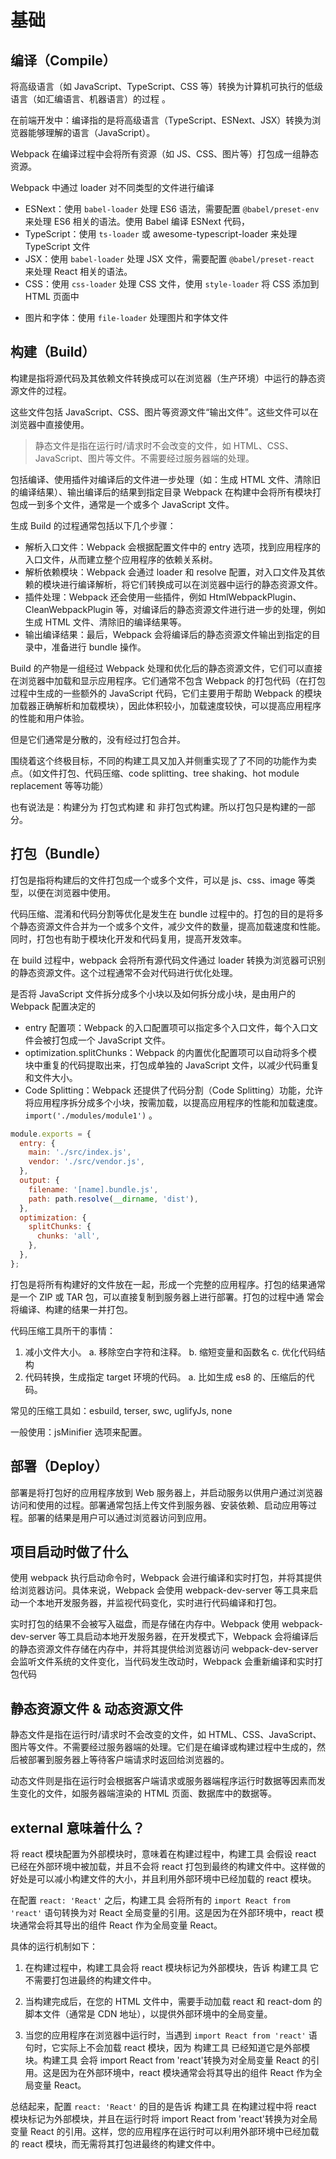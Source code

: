 # 基础

## 编译（Compile）

将高级语言（如 JavaScript、TypeScript、CSS 等）转换为计算机可执行的低级语言（如汇编语言、机器语言）的过程 。

在前端开发中：编译指的是将高级语言（TypeScript、ESNext、JSX）转换为浏览器能够理解的语言（JavaScript）。

Webpack 在编译过程中会将所有资源（如 JS、CSS、图片等）打包成一组静态资源。

Webpack 中通过 loader 对不同类型的文件进行编译

- ESNext：使用 `babel-loader` 处理 ES6 语法，需要配置 `@babel/preset-env` 来处理 ES6 相关的语法。使用 Babel 编译 ESNext 代码，
- TypeScript：使用 `ts-loader` 或 awesome-typescript-loader 来处理 TypeScript 文件
- JSX：使用 `babel-loader` 处理 JSX 文件，需要配置 `@babel/preset-react` 来处理 React 相关的语法。
- CSS：使用 `css-loader` 处理 CSS 文件，使用 `style-loader` 将 CSS 添加到 HTML 页面中

* 图片和字体：使用 `file-loader` 处理图片和字体文件

## 构建（Build）

构建是指将源代码及其依赖文件转换成可以在浏览器（生产环境）中运行的静态资源文件的过程。

这些文件包括 JavaScript、CSS、图片等资源文件“输出文件”。这些文件可以在浏览器中直接使用。

> 静态文件是指在运行时/请求时不会改变的文件，如 HTML、CSS、JavaScript、图片等文件。不需要经过服务器端的处理。

包括编译、使用插件对编译后的文件进一步处理（如：生成 HTML 文件、清除旧的编译结果）、输出编译后的结果到指定目录 Webpack 在构建中会将所有模块打包成一到多个文件，通常是一个或多个 JavaScript 文件。

生成 Build 的过程通常包括以下几个步骤：

- 解析入口文件：Webpack 会根据配置文件中的 entry 选项，找到应用程序的入口文件，从而建立整个应用程序的依赖关系树。
- 解析依赖模块：Webpack 会通过 loader 和 resolve 配置，对入口文件及其依赖的模块进行编译解析，将它们转换成可以在浏览器中运行的静态资源文件。
- 插件处理：Webpack 还会使用一些插件，例如 HtmlWebpackPlugin、CleanWebpackPlugin 等，对编译后的静态资源文件进行进一步的处理，例如生成 HTML 文件、清除旧的编译结果等。
- 输出编译结果：最后，Webpack 会将编译后的静态资源文件输出到指定的目录中，准备进行 bundle 操作。

Build 的产物是一组经过 Webpack 处理和优化后的静态资源文件，它们可以直接在浏览器中加载和显示应用程序。它们通常不包含 Webpack 的打包代码（在打包过程中生成的一些额外的 JavaScript 代码，它们主要用于帮助 Webpack 的模块加载器正确解析和加载模块），因此体积较小，加载速度较快，可以提高应用程序的性能和用户体验。

但是它们通常是分散的，没有经过打包合并。

围绕着这个终极目标，不同的构建工具又加入并侧重实现了了不同的功能作为卖点。（如文件打包、代码压缩、code splitting、tree shaking、hot module replacement 等等功能）

也有说法是：构建分为 打包式构建 和 非打包式构建。所以打包只是构建的一部分。

## 打包（Bundle）

打包是指将构建后的文件打包成一个或多个文件，可以是 js、css、image 等类型，以便在浏览器中使用。

代码压缩、混淆和代码分割等优化是发生在 bundle 过程中的。打包的目的是将多个静态资源文件合并为一个或多个文件，减少文件的数量，提高加载速度和性能。同时，打包也有助于模块化开发和代码复用，提高开发效率。

在 build 过程中，webpack 会将所有源代码文件通过 loader 转换为浏览器可识别的静态资源文件。这个过程通常不会对代码进行优化处理。

是否将 JavaScript 文件拆分成多个小块以及如何拆分成小块，是由用户的 Webpack 配置决定的

- entry 配置项：Webpack 的入口配置项可以指定多个入口文件，每个入口文件会被打包成一个 JavaScript 文件。
- optimization.splitChunks：Webpack 的内置优化配置项可以自动将多个模块中重复的代码提取出来，打包成单独的 JavaScript 文件，以减少代码重复和文件大小。
- Code Splitting：Webpack 还提供了代码分割（Code Splitting）功能，允许将应用程序拆分成多个小块，按需加载，以提高应用程序的性能和加载速度。`import('./modules/module1')` 。

```javascript
module.exports = {
  entry: {
    main: './src/index.js',
    vendor: './src/vendor.js',
  },
  output: {
    filename: '[name].bundle.js',
    path: path.resolve(__dirname, 'dist'),
  },
  optimization: {
    splitChunks: {
      chunks: 'all',
    },
  },
};
```

打包是将所有构建好的文件放在一起，形成一个完整的应用程序。打包的结果通常是一个 ZIP 或 TAR 包，可以直接复制到服务器上进行部署。打包的过程中通 常会将编译、构建的结果一并打包。

代码压缩工具所干的事情：

1. 减小文件大小。
   a. 移除空白字符和注释。
   b. 缩短变量和函数名
   c. 优化代码结构
2. 代码转换，生成指定 target 环境的代码。
   a. 比如生成 es8 的、压缩后的代码。

常见的压缩工具如：esbuild, terser, swc, uglifyJs, none

一般使用：jsMinifier 选项来配置。

## 部署（Deploy）

部署是将打包好的应用程序放到 Web 服务器上，并启动服务以供用户通过浏览器访问和使用的过程。部署通常包括上传文件到服务器、安装依赖、启动应用等过程。部署的结果是用户可以通过浏览器访问到应用。

## 项目启动时做了什么

使用 webpack 执行启动命令时，Webpack 会进行编译和实时打包，并将其提供给浏览器访问。具体来说，Webpack 会使用 webpack-dev-server 等工具来启动一个本地开发服务器，并监视代码变化，实时进行代码编译和打包。

实时打包的结果不会被写入磁盘，而是存储在内存中。Webpack 使用 webpack-dev-server 等工具启动本地开发服务器，在开发模式下，Webpack 会将编译后的静态资源文件存储在内存中，并将其提供给浏览器访问 webpack-dev-server 会监听文件系统的文件变化，当代码发生改动时，Webpack 会重新编译和实时打包代码

## 静态资源文件 & 动态资源文件

静态文件是指在运行时/请求时不会改变的文件，如 HTML、CSS、JavaScript、图片等文件。不需要经过服务器端的处理。它们是在编译或构建过程中生成的，然后被部署到服务器上等待客户端请求时返回给浏览器的。

动态文件则是指在运行时会根据客户端请求或服务器端程序运行时数据等因素而发生变化的文件，如服务器端渲染的 HTML 页面、数据库中的数据等。

## external 意味着什么？

将 react 模块配置为外部模块时，意味着在构建过程中，构建工具 会假设 react 已经在外部环境中被加载，并且不会将 react 打包到最终的构建文件中。这样做的好处是可以减小构建文件的大小，并且利用外部环境中已经加载的 react 模块。

在配置 `react: 'React'` 之后，构建工具 会将所有的 `import React from 'react'` 语句转换为对 React 全局变量的引用。这是因为在外部环境中，react 模块通常会将其导出的组件 React 作为全局变量 React。

具体的运行机制如下：

1. 在构建过程中，构建工具会将 react 模块标记为外部模块，告诉 构建工具 它不需要打包进最终的构建文件中。

2. 当构建完成后，在您的 HTML 文件中，需要手动加载 react 和 react-dom 的脚本文件（通常是 CDN 地址），以提供外部环境中的全局变量。

3. 当您的应用程序在浏览器中运行时，当遇到 `import React from 'react'` 语句时，它实际上不会加载 react 模块，因为 构建工具 已经知道它是外部模块。构建工具 会将 import React from 'react'转换为对全局变量 React 的引用。这是因为在外部环境中，react 模块通常会将其导出的组件 React 作为全局变量 React。

总结起来，配置 `react: 'React'` 的目的是告诉 构建工具 在构建过程中将 react 模块标记为外部模块，并且在运行时将 import React from 'react'转换为对全局变量 React 的引用。这样，您的应用程序在运行时可以利用外部环境中已经加载的 react 模块，而无需将其打包进最终的构建文件中。
